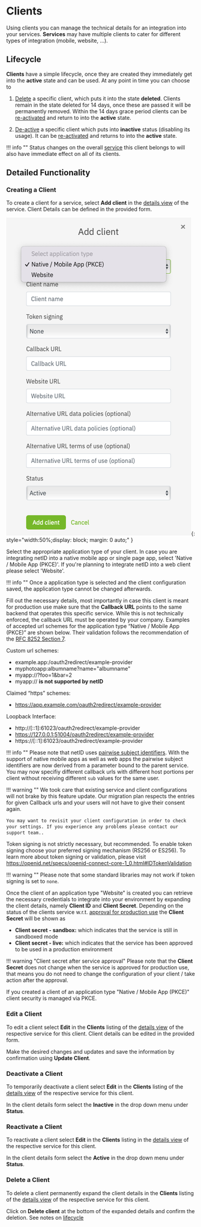 # Clients

Using clients you can manage the technical details for an integration into your services. **Services** may have multiple clients to cater for different types of integration (mobile, website, ...).

## Lifecycle

**Clients** have a simple lifecycle, once they are created they immediately get into the **active** state and can be used. At any point in time you can choose to

1. [Delete](#delete-a-client) a specific client, which puts it into the state **deleted**. Clients remain in the state deleted for 14 days, once these are passed it will be permanently removed. Within the 14 days grace period clients can be [re-activated](#reactivate-a-client) and return to into the **active** state.

2. [De-active](#deactivate-a-client) a specific client which puts into **inactive** status (disabling its usage). It can be [re-activated](#reactivate-a-client) and returns to into the **active** state.

!!! info ""
    Status changes on the overall [service](services.md) this client belongs to will also have immediate effect on all of its clients.

## Detailed Functionality

### Creating a Client

To create a client for a service, select **Add client** in the [details view](services.md#service-details-view) of the service. Client Details can be defined in the provided form.

![netid](../../images/devportal/netid_dev_portal_add_client_pkce.png){: style="width:50%;display: block; margin: 0 auto;" }

Select the appropriate application type of your client. In case you are integrating netID into a native mobile app or single page app, select 'Native / Mobile App (PKCE)'. If you're planning to integrate netID into a web client please select 'Website'.

!!! info ""
    Once a application type is selected and the client configuration saved, the application type cannot be changed afterwards.

Fill out the necessary details, most importantly in case this client is meant for production use make sure that the **Callback URL** points to the same backend that operates this specific service. While this is not technically enforced, the callback URL must be operated by your company.
Examples of accepted url schemes for the application type “Native / Mobile App (PKCE)” are shown below. Their validation follows the recommendation of the [RFC 8252 Section 7](https://datatracker.ietf.org/doc/html/rfc8252#section-7).

Custom url schemes:

- example.app:/oauth2redirect/example-provider
- myphotoapp:albumname?name="albumname"
- myapp://?foo=1&bar=2
- myapp://  **is not supported by netID** 

Claimed “https” schemes:

- https://app.example.com/oauth2redirect/example-provider

Loopback Interface:

- http://[::1]:61023/oauth2redirect/example-provider
- https://127.0.0.1:51004/oauth2redirect/example-provider
- https://[::1]:61023/oauth2redirect/example-provider

!!! info ""
    Please note that netID uses [pairwise subject identifiers](../../../sso/#general-overview). With the support of native mobile apps as well as web apps the pairwise subject identifiers are now derived from a parameter bound to the parent service. You may now specifiy different callback urls with different host portions per client without receiving different `sub` values for the same user.

!!! warning ""
    We took care that existing service and client configurations will not brake by this feature update. Our migration plan respects the entries for given Callback urls and your users will not have to give their consent again.
    
    You may want to revisit your client configuration in order to check your settings. If you experience any problems please contact our support team..

Token signing is not strictly necessary, but recommended. To enable token signing choose your preferred signing mechanism (RS256 or ES256). To learn more about token signing or validation, please visit https://openid.net/specs/openid-connect-core-1_0.html#IDTokenValidation

!!! warning ""
    Please note that some standard libraries may not work if token signing is set to `none`.

Once the client of an application type "Website" is created you can retrieve the necessary credentials to integrate into your environment by expanding the client details, namely **Client ID** and **Client Secret**.
Depending on the status of the clients service w.r.t. [approval for production use](services.md#approval-for-production-use) the **Client Secret** will be shown as

- **Client secret - sandbox:** which indicates that the service is still in sandboxed mode
- **Client secret - live:** which indicates that the service has been approved to be used in a production environment

!!! warning "Client secret after service approval"
    Please note that the **Client Secret** does not change when the service is approved for production use, that means you do not need to change the configuration of your client / take action after the approval.

If you created a client of an application type "Native / Mobile App (PKCE)" client security is managed via PKCE.

### Edit a Client

To edit a client select **Edit** in the **Clients** listing of the [details view](services.md#service-details-view) of the respective service for this client. Client details can be edited in the provided form.

Make the desired changes and updates and save the information by confirmation using **Update Client**.

### Deactivate a Client

To temporarily deactivate a client select **Edit** in the **Clients** listing of the [details view](services.md#service-details-view) of the respective service for this client.

In the client details form select the **Inactive** in the drop down menu under **Status**.

### Reactivate a Client

To reactivate a client select **Edit** in the **Clients** listing in the [details view](services.md#service-details-view) of the respective service for this client.

In the client details form select the **Active** in the drop down menu under **Status**.

### Delete a Client

To delete a client permanently expand the client details in the **Clients** listing of the [details view](services.md#service-details-view) of the respective service for this client.

Click on **Delete client** at the bottom of the expanded details and confirm the deletion. See notes on [lifecycle](#lifecycle)
